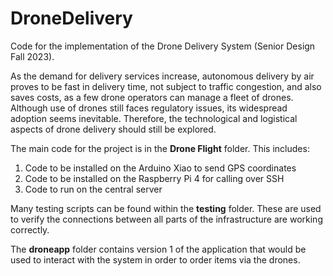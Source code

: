 # DroneDelivery
Code for the implementation of the Drone Delivery System (Senior Design Fall 2023).

As the demand for delivery services increase, autonomous delivery by air proves to be fast in delivery time, not subject to traffic congestion, and also saves costs, as a few drone operators can manage a fleet of drones. Although use of drones still faces regulatory issues, its widespread adoption seems inevitable. Therefore, the technological and logistical aspects of drone delivery should still be explored.​

The main code for the project is in the **Drone Flight** folder. This includes:
1. Code to be installed on the Arduino Xiao to send GPS coordinates
2. Code to be installed on the Raspberry Pi 4 for calling over SSH
3. Code to run on the central server

Many testing scripts can be found within the **testing** folder. These are used to verify the connections between all parts of the infrastructure are working correctly.

The **droneapp** folder contains version 1 of the application that would be used to interact with the system in order to order items via the drones.
